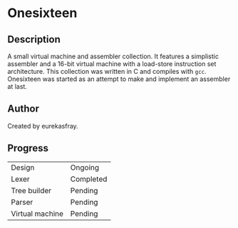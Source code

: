 # Onesixteen

## Description

A small virtual machine and assembler collection. It features a simplistic assembler and a 16-bit virtual machine with a load-store instruction set architecture. This collection was written in C and compiles with `gcc`. Onesixteen was started as an attempt to make and implement an assembler at last.

## Author

Created by eurekasfray.

## Progress

<table>
  <tr><td>Design</td><td>Ongoing</td></tr>
  <tr><td>Lexer</td><td>Completed</td></tr>
  <tr><td>Tree builder</td><td>Pending</td></tr>
  <tr><td>Parser</td><td>Pending</td></tr>
  <tr><td>Virtual machine</td><td>Pending</td></tr>
</table>